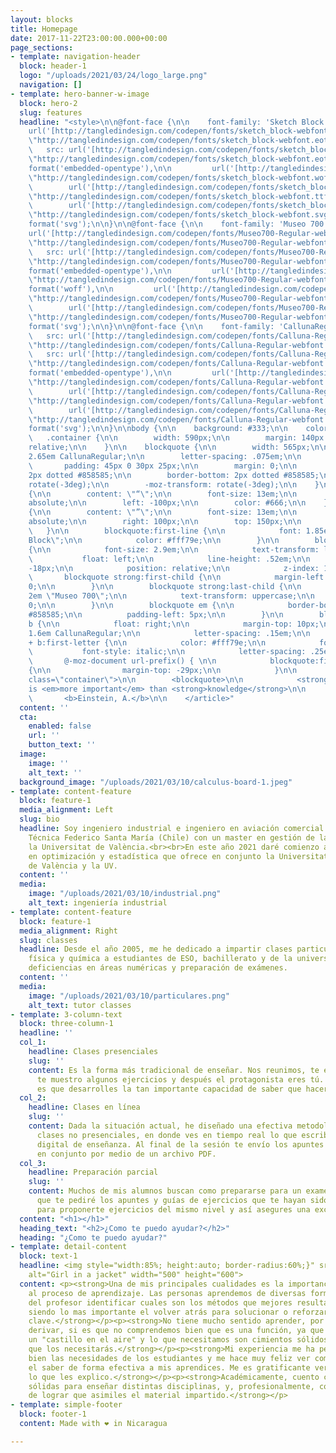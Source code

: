 ```yaml
---
layout: blocks
title: Homepage
date: 2017-11-22T23:00:00.000+00:00
page_sections:
- template: navigation-header
  block: header-1
  logo: "/uploads/2021/03/24/logo_large.png"
  navigation: []
- template: hero-banner-w-image
  block: hero-2
  slug: features
  headline: "<style>\n\n@font-face {\n\n    font-family: 'Sketch Block';\n\n    src:
    url('[http://tangledindesign.com/codepen/fonts/sketch_block-webfont.eot](http://tangledindesign.com/codepen/fonts/sketch_block-webfont.eot
    \"http://tangledindesign.com/codepen/fonts/sketch_block-webfont.eot\")');\n\n
    \   src: url('[http://tangledindesign.com/codepen/fonts/sketch_block-webfont.eot?#iefix](http://tangledindesign.com/codepen/fonts/sketch_block-webfont.eot?#iefix
    \"http://tangledindesign.com/codepen/fonts/sketch_block-webfont.eot?#iefix\")')
    format('embedded-opentype'),\n\n         url('[http://tangledindesign.com/codepen/fonts/sketch_block-webfont.woff](http://tangledindesign.com/codepen/fonts/sketch_block-webfont.woff
    \"http://tangledindesign.com/codepen/fonts/sketch_block-webfont.woff\")') format('woff'),\n\n
    \        url('[http://tangledindesign.com/codepen/fonts/sketch_block-webfont.ttf](http://tangledindesign.com/codepen/fonts/sketch_block-webfont.ttf
    \"http://tangledindesign.com/codepen/fonts/sketch_block-webfont.ttf\")') format('truetype'),\n\n
    \        url('[http://tangledindesign.com/codepen/fonts/sketch_block-webfont.svg#SketchBlockBold](http://tangledindesign.com/codepen/fonts/sketch_block-webfont.svg#SketchBlockBold
    \"http://tangledindesign.com/codepen/fonts/sketch_block-webfont.svg#SketchBlockBold\")')
    format('svg');\n\n}\n\n@font-face {\n\n    font-family: 'Museo 700';\n\n    src:
    url('[http://tangledindesign.com/codepen/fonts/Museo700-Regular-webfont.eot](http://tangledindesign.com/codepen/fonts/Museo700-Regular-webfont.eot
    \"http://tangledindesign.com/codepen/fonts/Museo700-Regular-webfont.eot\")');\n\n
    \   src: url('[http://tangledindesign.com/codepen/fonts/Museo700-Regular-webfont.eot?#iefix](http://tangledindesign.com/codepen/fonts/Museo700-Regular-webfont.eot?#iefix
    \"http://tangledindesign.com/codepen/fonts/Museo700-Regular-webfont.eot?#iefix\")')
    format('embedded-opentype'),\n\n         url('[http://tangledindesign.com/codepen/fonts/Museo700-Regular-webfont.woff](http://tangledindesign.com/codepen/fonts/Museo700-Regular-webfont.woff
    \"http://tangledindesign.com/codepen/fonts/Museo700-Regular-webfont.woff\")')
    format('woff'),\n\n         url('[http://tangledindesign.com/codepen/fonts/Museo700-Regular-webfont.ttf](http://tangledindesign.com/codepen/fonts/Museo700-Regular-webfont.ttf
    \"http://tangledindesign.com/codepen/fonts/Museo700-Regular-webfont.ttf\")') format('truetype'),\n\n
    \        url('[http://tangledindesign.com/codepen/fonts/Museo700-Regular-webfont.svg#SketchBlockBold](http://tangledindesign.com/codepen/fonts/Museo700-Regular-webfont.svg#SketchBlockBold
    \"http://tangledindesign.com/codepen/fonts/Museo700-Regular-webfont.svg#SketchBlockBold\")')
    format('svg');\n\n}\n\n@font-face {\n\n    font-family: 'CallunaRegular';\n\n
    \   src: url('[http://tangledindesign.com/codepen/fonts/Calluna-Regular-webfont.eot](http://tangledindesign.com/codepen/fonts/Calluna-Regular-webfont.eot
    \"http://tangledindesign.com/codepen/fonts/Calluna-Regular-webfont.eot\")');\n\n
    \   src: url('[http://tangledindesign.com/codepen/fonts/Calluna-Regular-webfont.eot?#iefix](http://tangledindesign.com/codepen/fonts/Calluna-Regular-webfont.eot?#iefix
    \"http://tangledindesign.com/codepen/fonts/Calluna-Regular-webfont.eot?#iefix\")')
    format('embedded-opentype'),\n\n         url('[http://tangledindesign.com/codepen/fonts/Calluna-Regular-webfont.woff](http://tangledindesign.com/codepen/fonts/Calluna-Regular-webfont.woff
    \"http://tangledindesign.com/codepen/fonts/Calluna-Regular-webfont.woff\")') format('woff'),\n\n
    \        url('[http://tangledindesign.com/codepen/fonts/Calluna-Regular-webfont.ttf](http://tangledindesign.com/codepen/fonts/Calluna-Regular-webfont.ttf
    \"http://tangledindesign.com/codepen/fonts/Calluna-Regular-webfont.ttf\")') format('truetype'),\n\n
    \        url('[http://tangledindesign.com/codepen/fonts/Calluna-Regular-webfont.svg#CallunaRegular](http://tangledindesign.com/codepen/fonts/Calluna-Regular-webfont.svg#CallunaRegular
    \"http://tangledindesign.com/codepen/fonts/Calluna-Regular-webfont.svg#CallunaRegular\")')
    format('svg');\n\n}\n\nbody {\n\n    background: #333;\n\n    color: #fff;\n\n}\n\n
    \   .container {\n\n        width: 590px;\n\n        margin: 140px auto;\n\n        position:
    relative;\n\n    }\n\n    blockquote {\n\n        width: 565px;\n\n        font:
    2.65em CallunaRegular;\n\n        letter-spacing: .075em;\n\n        float: left;\n\n
    \       padding: 45px 0 30px 25px;\n\n        margin: 0;\n\n        border-top:
    2px dotted #858585;\n\n        border-bottom: 2px dotted #858585;\n\n        -webkit-transform:
    rotate(-3deg);\n\n        -moz-transform: rotate(-3deg);\n\n    }\n\n    .container:before
    {\n\n        content: \"“\";\n\n        font-size: 13em;\n\n        position:
    absolute;\n\n        left: -100px;\n\n        color: #666;\n\n    }\n\n    .container:after
    {\n\n        content: \"”\";\n\n        font-size: 13em;\n\n        position:
    absolute;\n\n        right: 100px;\n\n        top: 150px;\n\n        color: #666;\n\n
    \   }\n\n        blockquote:first-line {\n\n            font: 1.85em \"Sketch
    Block\";\n\n            color: #fff79e;\n\n        }\n\n        blockquote:first-letter
    {\n\n            font-size: 2.9em;\n\n            text-transform: lowercase;\n\n
    \           float: left;\n\n            line-height: .52em;\n\n            margin-right:
    -18px;\n\n            position: relative;\n\n            z-index: 1;\n\n        }\n\n
    \       blockquote strong:first-child {\n\n            margin-left: 8px;\n\n            letter-spacing:
    0;\n\n        }\n\n        blockquote strong:last-child {\n\n            font:
    2em \"Museo 700\";\n\n            text-transform: uppercase;\n\n            letter-spacing:
    0;\n\n        }\n\n        blockquote em {\n\n            border-bottom: 2px dotted
    #858585;\n\n          padding-left: 5px;\n\n        }\n\n        blockquote +
    b {\n\n            float: right;\n\n            margin-top: 10px;\n\n            font:
    1.6em CallunaRegular;\n\n            letter-spacing: .15em;\n\n        }\n\n        blockquote
    + b:first-letter {\n\n            color: #fff79e;\n\n            font-size: 1.3em;\n\n
    \           font-style: italic;\n\n            letter-spacing: .25em;\n\n        }\n\n
    \       @-moz-document url-prefix() { \n\n            blockquote:first-letter
    {\n\n                margin-top: -29px;\n\n            }\n\n        }\n\n</style>\n\n<article
    class=\"container\">\n\n        <blockquote>\n\n            <strong>Imagination</strong>
    is <em>more important</em> than <strong>knowledge</strong>\n\n        </blockquote>\n\n
    \       <b>Einstein, A.</b>\n\n    </article>"
  content: ''
  cta:
    enabled: false
    url: ''
    button_text: ''
  image:
    image: ''
    alt_text: ''
  background_image: "/uploads/2021/03/10/calculus-board-1.jpeg"
- template: content-feature
  block: feature-1
  media_alignment: Left
  slug: bio
  headline: Soy ingeniero industrial e ingeniero en aviación comercial de la Universidad
    Técnica Federico Santa María (Chile) con un master en gestión de la calidad en
    la Universitat de València.<br><br>En este año 2021 daré comienzo a un doctorado
    en optimización y estadística que ofrece en conjunto la Universitat Politécnica
    de València y la UV.
  content: ''
  media:
    image: "/uploads/2021/03/10/industrial.png"
    alt_text: ingeniería industrial
- template: content-feature
  block: feature-1
  media_alignment: Right
  slug: classes
  headline: Desde el año 2005, me he dedicado a impartir clases particulares de matemáticas,
    física y química a estudiantes de ESO, bachillerato y de la universidad para superar
    deficiencias en áreas numéricas y preparación de exámenes.
  content: ''
  media:
    image: "/uploads/2021/03/10/particulares.png"
    alt_text: tutor classes
- template: 3-column-text
  block: three-column-1
  headline: ''
  col_1:
    headline: Clases presenciales
    slug: ''
    content: Es la forma más tradicional de enseñar. Nos reunimos, te enseño la teoría,
      te muestro algunos ejercicios y después el protagonista eres tú. Lo más importante
      es que desarrolles la tan importante capacidad de saber que hacer en cada caso.
  col_2:
    headline: Clases en línea
    slug: ''
    content: Dada la situación actual, he diseñado una efectiva metodología de realizar
      clases no presenciales, en donde ves en tiempo real lo que escribo en mi dispositivo
      digital de enseñanza. Al final de la sesión te envío los apuntes que realicemos
      en conjunto por medio de un archivo PDF.
  col_3:
    headline: Preparación parcial
    slug: ''
    content: Muchos de mis alumnos buscan como prepararse para un examen. Es por esto
      que te pediré los apuntes y guías de ejercicios que te hayan sido entregados,
      para proponerte ejercicios del mismo nivel y así asegures una excelente calificación.​
  content: "<h1></h1>"
  heading_text: "<h2>¿Como te puedo ayudar?</h2>"
  heading: "¿Como te puedo ayudar?"
- template: detail-content
  block: text-1
  headline: <img style="width:85%; height:auto; border-radius:60%;}" src="https://profematesvalencia.net/uploads/1/3/5/5/135504880/marcel_orig.jpg"
    alt="Girl in a jacket" width="500" height="600">
  content: <p><strong>Una de mis principales cualidades es la importancia que le doy
    al proceso de aprendizaje. Las personas aprendemos de diversas formas y es labor
    del profesor identificar cuales son los métodos que mejores resultados generan,
    siendo lo mas importante el volver atrás para solucionar o reforzar algunos conceptos
    clave.</strong></p><p><strong>No tiene mucho sentido aprender, por ejemplo, a
    derivar, si es que no comprendemos bien que es una función, ya que no haríamos
    un "castillo en el aire" y lo que necesitamos son cimientos sólidos, te aseguro
    que los necesitarás.</strong></p><p><strong>Mi experiencia me ha permitido conocer
    bien las necesidades de los estudiantes y me hace muy feliz ver como logro traspasar
    el saber de forma efectiva a mis aprendices. Me es gratificante ver que comprenden
    lo que les explico.</strong></p><p><strong>Académicamente, cuento con bases muy
    sólidas para enseñar distintas disciplinas, y, profesionalmente, con la habilidad
    de lograr que asimiles el material impartido.</strong></p>
- template: simple-footer
  block: footer-1
  content: Made with ❤︎ in Nicaragua

---
```

